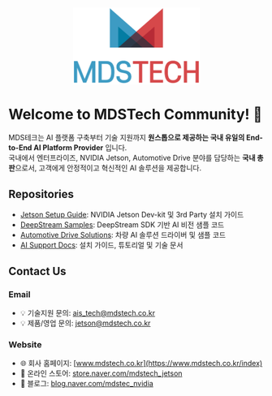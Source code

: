 <p align="center">
  <img src="https://github.com/MDSTech-Jetson/.github/blob/myungsu/img/mdstech_logo.png?raw=true" width="250"/>
</p>


# Welcome to MDSTech Community! 👋

MDS테크는 AI 플랫폼 구축부터 기술 지원까지 **원스톱으로 제공하는 국내 유일의 End-to-End AI Platform Provider**  입니다.  
국내에서 엔터프라이즈, NVIDIA Jetson, Automotive Drive 분야를 담당하는 **국내 총판**으로서, 고객에게 안정적이고 혁신적인 AI 솔루션을 제공합니다.

## Repositories
- [Jetson Setup Guide](https://github.com/MDSTech-Jetson/Jetson-Setup-Guide): NVIDIA Jetson Dev-kit 및 3rd Party 설치 가이드
- [DeepStream Samples](https://github.com/MDSTech-Jetson/MDSTech-DeepStream-Samples): DeepStream SDK 기반 AI 비전 샘플 코드
- [Automotive Drive Solutions](https://github.com/MDSTech-Jetson/Automotive-Drive-Solutions): 차량 AI 솔루션 드라이버 및 샘플 코드
- [AI Support Docs](https://github.com/MDSTech-Jetson/AI-Support-Docs): 설치 가이드, 튜토리얼 및 기술 문서

## Contact Us

### Email
- 💡 기술지원 문의: ais_tech@mdstech.co.kr  
- 💡 제품/영업 문의: jetson@mdstech.co.kr  

### Website
- 🌐 회사 홈페이지: [www.mdstech.co.kr](https://www.mdstech.co.kr/index)  
- 🛒 온라인 스토어: [store.naver.com/mdstech_jetson](https://smartstore.naver.com/nvidia_jetson)  
- 📝 블로그: [blog.naver.com/mdstec_nvidia](https://blog.naver.com/mdstec_nvidia)
